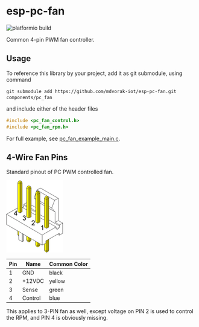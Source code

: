 # esp-pc-fan

![platformio build](https://github.com/mdvorak-iot/esp-pc-fan/workflows/platformio%20build/badge.svg)

Common 4-pin PWM fan controller.

## Usage

To reference this library by your project, add it as git submodule, using command

```shell
git submodule add https://github.com/mdvorak-iot/esp-pc-fan.git components/pc_fan
```

and include either of the header files

```c
#include <pc_fan_control.h>
#include <pc_fan_rpm.h>
```

For full example, see [pc_fan_example_main.c](./example/main/pc_fan_example_main.c).

## 4-Wire Fan Pins

Standard pinout of PC PWM controlled fan.

![Fan Connector](./assets/connector_mb_4pin_header.png)

| Pin | Name    | Common Color
| --- | ----    | --- 
| 1   | GND     | black
| 2   | +12VDC  | yellow
| 3   | Sense   | green
| 4   | Control | blue

This applies to 3-PIN fan as well, except voltage on PIN 2 is used to control the RPM, and PIN 4 is obviously missing.
